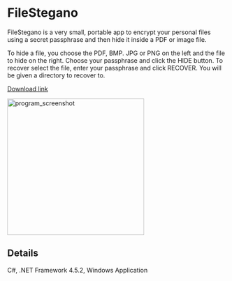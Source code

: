 # FileStegano #

FileStegano is a very small, portable app to encrypt your personal files using a secret passphrase and then hide it inside a PDF or image file.

To hide a file, you choose the PDF, BMP. JPG or PNG on the left and the file to hide on the right. Choose your passphrase and click the HIDE button. To recover select the file, enter your passphrase and click RECOVER. You will be given a directory to recover to.

[Download link](http://www.majorgeeks.com/files/details/filestegano.html)

<img src="http://www.majorgeeks.com/index.php?ct=files&action=file&id=16904" alt="program_screenshot" height="313px" >

## Details ##

C#, .NET Framework 4.5.2, Windows Application
